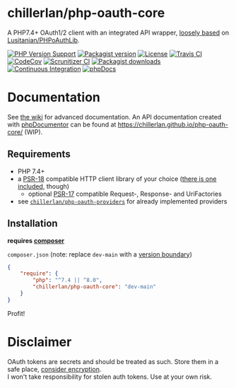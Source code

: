 # chillerlan/php-oauth-core
A PHP7.4+ OAuth1/2 client with an integrated API wrapper, [loosely based](https://github.com/codemasher/PHPoAuthLib) on [Lusitanian/PHPoAuthLib](https://github.com/Lusitanian/PHPoAuthLib).

[![PHP Version Support][php-badge]][php]
[![Packagist version][packagist-badge]][packagist]
[![License][license-badge]][license]
[![Travis CI][travis-badge]][travis]
[![CodeCov][coverage-badge]][coverage]
[![Scrunitizer CI][scrutinizer-badge]][scrutinizer]
[![Packagist downloads][downloads-badge]][downloads]<br/>
[![Continuous Integration][gh-action-badge]][gh-action]
[![phpDocs][gh-docs-badge]][gh-docs]

[php-badge]: https://img.shields.io/packagist/php-v/chillerlan/php-oauth-core?logo=php&color=8892BF
[php]: https://www.php.net/supported-versions.php
[packagist-badge]: https://img.shields.io/packagist/v/chillerlan/php-oauth-core.svg
[packagist]: https://packagist.org/packages/chillerlan/php-oauth-core
[license-badge]: https://img.shields.io/github/license/chillerlan/php-oauth-core.svg
[license]: https://github.com/chillerlan/php-oauth-core/blob/main/LICENSE
[travis-badge]: https://img.shields.io/travis/com/chillerlan/php-oauth-core/main.svg?logo=travis
[travis]: https://travis-ci.com/github/chillerlan/php-oauth-core
[coverage-badge]: https://img.shields.io/codecov/c/github/chillerlan/php-oauth-core.svg?logo=codecov
[coverage]: https://codecov.io/github/chillerlan/php-oauth-core
[scrutinizer-badge]: https://img.shields.io/scrutinizer/g/chillerlan/php-oauth-core.svg?logo=scrutinizer
[scrutinizer]: https://scrutinizer-ci.com/g/chillerlan/php-oauth-core
[downloads-badge]: https://img.shields.io/packagist/dt/chillerlan/php-oauth-core.svg
[downloads]: https://packagist.org/packages/chillerlan/php-oauth-core/stats
[gh-action-badge]: https://github.com/chillerlan/php-oauth-core/workflows/Continuous%20Integration/badge.svg
[gh-action]: https://github.com/chillerlan/php-oauth-core/actions
[gh-docs-badge]: https://github.com/chillerlan/php-oauth-core/workflows/Docs/badge.svg
[gh-docs]: https://github.com/chillerlan/php-oauth-core/actions?query=workflow%3ADocs

# Documentation
See [the wiki](https://github.com/chillerlan/php-oauth-core/wiki) for advanced documentation.
An API documentation created with [phpDocumentor](https://www.phpdoc.org/) can be found at https://chillerlan.github.io/php-oauth-core/ (WIP).

## Requirements
- PHP 7.4+
- a [PSR-18](https://www.php-fig.org/psr/psr-18/) compatible HTTP client library of your choice ([there is one included](https://github.com/chillerlan/php-httpinterface), though)
  - optional [PSR-17](https://www.php-fig.org/psr/psr-17/) compatible Request-, Response- and UriFactories
- see [`chillerlan/php-oauth-providers`](https://github.com/chillerlan/php-oauth-providers) for already implemented providers

## Installation
**requires [composer](https://getcomposer.org)**

`composer.json` (note: replace `dev-main` with a [version boundary](https://getcomposer.org/doc/articles/versions.md))
```json
{
	"require": {
		"php": "^7.4 || ^8.0",
		"chillerlan/php-oauth-core": "dev-main"
	}
}
```
Profit!

# Disclaimer
OAuth tokens are secrets and should be treated as such. Store them in a safe place,
[consider encryption](http://php.net/manual/book.sodium.php).<br/>
I won't take responsibility for stolen auth tokens. Use at your own risk.
